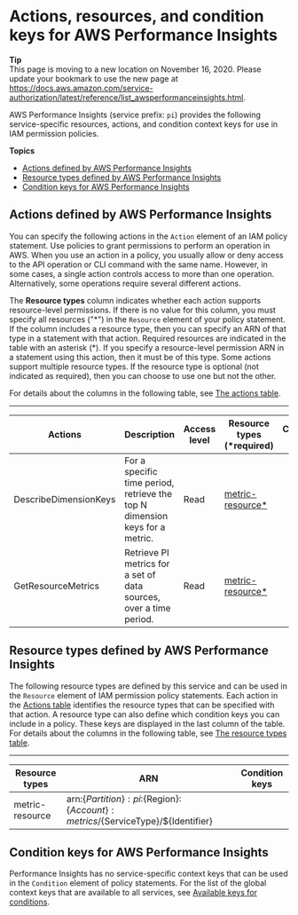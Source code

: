 # Actions, resources, and condition keys for AWS Performance Insights<a name="list_awsperformanceinsights"></a>

**Tip**  
This page is moving to a new location on November 16, 2020\. Please update your bookmark to use the new page at [https://docs\.aws\.amazon\.com/service\-authorization/latest/reference/list\_awsperformanceinsights\.html](https://docs.aws.amazon.com/service-authorization/latest/reference/list_awsperformanceinsights.html)\. 

AWS Performance Insights \(service prefix: `pi`\) provides the following service\-specific resources, actions, and condition context keys for use in IAM permission policies\.

**Topics**
+ [Actions defined by AWS Performance Insights](#awsperformanceinsights-actions-as-permissions)
+ [Resource types defined by AWS Performance Insights](#awsperformanceinsights-resources-for-iam-policies)
+ [Condition keys for AWS Performance Insights](#awsperformanceinsights-policy-keys)

## Actions defined by AWS Performance Insights<a name="awsperformanceinsights-actions-as-permissions"></a>

You can specify the following actions in the `Action` element of an IAM policy statement\. Use policies to grant permissions to perform an operation in AWS\. When you use an action in a policy, you usually allow or deny access to the API operation or CLI command with the same name\. However, in some cases, a single action controls access to more than one operation\. Alternatively, some operations require several different actions\.

The **Resource types** column indicates whether each action supports resource\-level permissions\. If there is no value for this column, you must specify all resources \("\*"\) in the `Resource` element of your policy statement\. If the column includes a resource type, then you can specify an ARN of that type in a statement with that action\. Required resources are indicated in the table with an asterisk \(\*\)\. If you specify a resource\-level permission ARN in a statement using this action, then it must be of this type\. Some actions support multiple resource types\. If the resource type is optional \(not indicated as required\), then you can choose to use one but not the other\.

For details about the columns in the following table, see [The actions table](reference_policies_actions-resources-contextkeys.md#actions_table)\.


****  

| Actions | Description | Access level | Resource types \(\*required\) | Condition keys | Dependent actions | 
| --- | --- | --- | --- | --- | --- | 
|   DescribeDimensionKeys  | For a specific time period, retrieve the top N dimension keys for a metric\. | Read |   [ metric\-resource\* ](#awsperformanceinsights-metric-resource)   |  |  | 
|   GetResourceMetrics  | Retrieve PI metrics for a set of data sources, over a time period\. | Read |   [ metric\-resource\* ](#awsperformanceinsights-metric-resource)   |  |  | 

## Resource types defined by AWS Performance Insights<a name="awsperformanceinsights-resources-for-iam-policies"></a>

The following resource types are defined by this service and can be used in the `Resource` element of IAM permission policy statements\. Each action in the [Actions table](#awsperformanceinsights-actions-as-permissions) identifies the resource types that can be specified with that action\. A resource type can also define which condition keys you can include in a policy\. These keys are displayed in the last column of the table\. For details about the columns in the following table, see [The resource types table](reference_policies_actions-resources-contextkeys.md#resources_table)\.


****  

| Resource types | ARN | Condition keys | 
| --- | --- | --- | 
|   metric\-resource  |  arn:$\{Partition\}:pi:$\{Region\}:$\{Account\}:metrics/$\{ServiceType\}/$\{Identifier\}  |  | 

## Condition keys for AWS Performance Insights<a name="awsperformanceinsights-policy-keys"></a>

Performance Insights has no service\-specific context keys that can be used in the `Condition` element of policy statements\. For the list of the global context keys that are available to all services, see [Available keys for conditions](reference_policies_condition-keys.html#AvailableKeys)\.